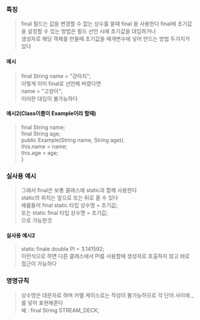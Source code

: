 ### 특징
> final 필드는 값을 변경할 수 없는 상수를 쓸때 final 을 사용한다
> final에 초기값을 설정할 수 있는 방법은 필드 선언 시에 초기값을 대입하거나  
> 생성자로 해당 객체를 만들때 초기값을 매개변수에 넣어 만드는 방법 두가지가 있다

#### 예시
> final String name = "강아지";  
> 이렇게 이미 final로 선언해 버렸다면  
> name = "고양이";  
> 이러한 대입이 불가능하다  

#### 예시2(Class이름이 Example이라 할때)
> final String name;  
> final String age;  
> public Example(String name, String age){   
>  this.name = name;  
>  this.age = age;  
> }

### 실사용 예시
> 그래서 final은 보통 클래스에 static과 함께 사용한다  
> static의 위치는 앞으로 또는 뒤로 올 수 있다  
> 예를들어 final static 타입 상수명 = 초기값;  
> 또는 static final 타입 상수명 = 초기값;  
> 으로 가능한것

#### 실사용 예시2
> static finale double PI = 3.141592;  
> 이런식으로 하면 다른 클래스에서 PI를 사용할때 생성자로 호출하지 않고 바로 접근이 가능하다  

### 명명규칙
> 상수명은 대문자로 하며 카멜 케이스로는 작성이 불가능하므로 각 단어 사이에 \_를 넣어 표현해준다  
> 예 : final String STREAM_DECK;